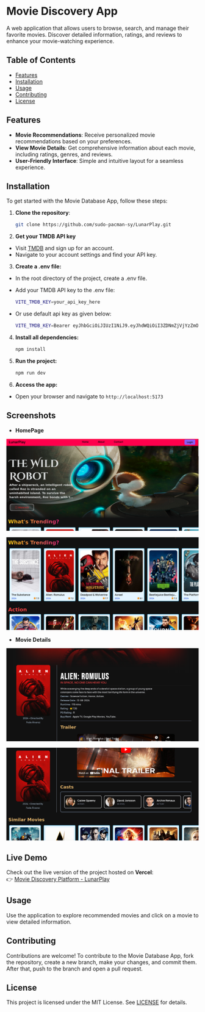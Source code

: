 # Movie Discovery App

A web application that allows users to browse, search, and manage their favorite movies. Discover detailed information, ratings, and reviews to enhance your movie-watching experience.

## Table of Contents

- [Features](#features)
- [Installation](#installation)
- [Usage](#usage)
- [Contributing](#contributing)
- [License](#license)

## Features

- **Movie Recommendations**: Receive personalized movie recommendations based on your preferences.
- **View Movie Details**: Get comprehensive information about each movie, including ratings, genres, and reviews.
- **User-Friendly Interface**: Simple and intuitive layout for a seamless experience.

## Installation

To get started with the Movie Database App, follow these steps:

1. **Clone the repository**:
   ```bash
   git clone https://github.com/sudo-pacman-sy/LunarPlay.git
   ```
2. **Get your TMDB API key**

- Visit [TMDB](https://developer.themoviedb.org/docs/getting-started) and sign up for an account.
- Navigate to your account settings and find your API key.

3. **Create a .env file:**

- In the root directory of the project, create a .env file.
- Add your TMDB API key to the .env file:

  ```bash
  VITE_TMDB_KEY=your_api_key_here
  ```

- Or use default api key as given below:

  ```bash
  VITE_TMDB_KEY=Bearer eyJhbGciOiJIUzI1NiJ9.eyJhdWQiOiI3ZDNmZjVjYzZmOTNiNDMyM2NkYTA5MjQ4ZDY4NmEzMiIsIm5iZiI6MTcyNzIxMTAwMi40MDE5MzcsInN1YiI6IjY2ZWE1YTdmYjI5MTdlYjE4MDBiNDNjNyIsInNjb3BlcyI6WyJhcGlfcmVhZCJdLCJ2ZXJzaW9uIjoxfQ.XvARcWgeDRaQPgPynSYoycKokoalaHO3qI5GbNl82l4
  ```

4. **Install all dependencies:**

   ```bash
   npm install
   ```

5. **Run the project:**

   ```bash
   npm run dev
   ```

6. **Access the app:**

- Open your browser and navigate to `http://localhost:5173`

## Screenshots

- **HomePage**

![Homepage](images/homepage1.png)

![Homepage](images/homepage2.png)

- **Movie Details**

![Movie Details](images/details1.png)

![Movie Details](images/details2.png)

## Live Demo

Check out the live version of the project hosted on **Vercel**:  
👉 [Movie Discovery Platform - LunarPlay](https://moviediscoveryplatform-sudo-pacman-sys-projects.vercel.app/)

## Usage

Use the application to explore recommended movies and click on a movie to view detailed information.

## Contributing

Contributions are welcome! To contribute to the Movie Database App, fork the repository, create a new branch, make your changes, and commit them. After that, push to the branch and open a pull request.

## License

This project is licensed under the MIT License. See [LICENSE](LICENSE) for details.
